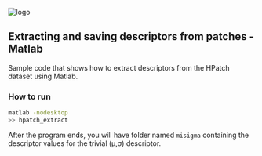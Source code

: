 ![logo](https://hpatches.github.io/assets/hpatches-logo.png "logo") 
## Extracting and saving descriptors from patches - Matlab

Sample code that shows how to extract descriptors from the HPatch
dataset using Matlab.

### How to run
```sh
matlab -nodesktop
>> hpatch_extract
```

After the program ends, you will have folder named `misigma`
containing the descriptor values for the trivial (&#956;,&#963;)
descriptor.
